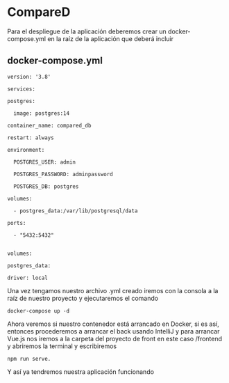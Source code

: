 # CompareD

 Para el despliegue de la aplicación deberemos crear un docker-compose.yml en la raíz de la aplicación que deberá incluir
 ## docker-compose.yml
 
    version: '3.8'

    services:
    
    postgres:
    
      image: postgres:14
    
    container_name: compared_db
    
    restart: always
    
    environment:
    
      POSTGRES_USER: admin
      
      POSTGRES_PASSWORD: adminpassword
      
      POSTGRES_DB: postgres
      
    volumes:
    
      - postgres_data:/var/lib/postgresql/data
      
    ports:
    
      - "5432:5432"
      

    volumes:
 
    postgres_data:
  
    driver: local
    
   
Una vez tengamos nuestro archivo .yml creado iremos con la consola a la raíz de nuestro proyecto y ejecutaremos el comando

    docker-compose up -d

Ahora veremos si nuestro contenedor está arrancado en Docker, si es así, entonces procederemos a arrancar el back usando
IntelliJ y para arrancar Vue.js nos iremos a la carpeta del proyecto de front en este caso /frontend y abriremos la terminal
y escribiremos

    npm run serve.

Y así ya tendremos nuestra aplicación funcionando
